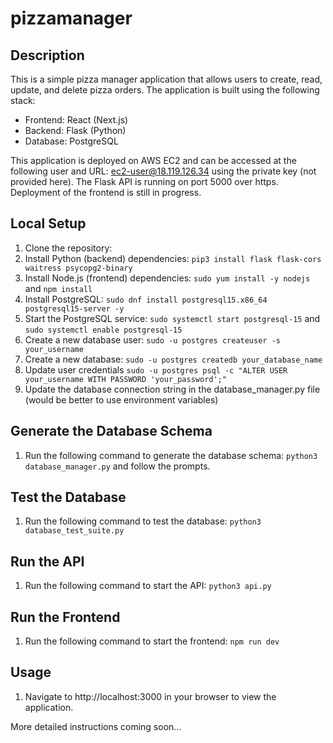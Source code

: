 # pizzamanager

## Description
This is a simple pizza manager application that allows users to create, read, update, and delete pizza orders. The application is built using the following stack:
- Frontend: React (Next.js)
- Backend: Flask (Python)
- Database: PostgreSQL

This application is deployed on AWS EC2 and can be accessed at the following user and URL: ec2-user@18.119.126.34 using the private key (not provided here).
The Flask API is running on port 5000 over https.
Deployment of the frontend is still in progress.

## Local Setup
1. Clone the repository:
2. Install Python (backend) dependencies:
```pip3 install flask flask-cors waitress psycopg2-binary```
3. Install Node.js (frontend) dependencies:
```sudo yum install -y nodejs``` and ```npm install```
4. Install PostgreSQL:
```sudo dnf install postgresql15.x86_64 postgresql15-server -y```
5. Start the PostgreSQL service:
```sudo systemctl start postgresql-15``` and ```sudo systemctl enable postgresql-15```
6. Create a new database user:
```sudo -u postgres createuser -s your_username```
7. Create a new database:
```sudo -u postgres createdb your_database_name```
8. Update user credentials
```sudo -u postgres psql -c "ALTER USER your_username WITH PASSWORD 'your_password';"```
9. Update the database connection string in the database_manager.py file (would be better to use environment variables)

## Generate the Database Schema
1. Run the following command to generate the database schema:
```python3 database_manager.py``` and follow the prompts.

## Test the Database
1. Run the following command to test the database:
```python3 database_test_suite.py```

## Run the API
1. Run the following command to start the API:
```python3 api.py```

## Run the Frontend
1. Run the following command to start the frontend:
```npm run dev```

## Usage
1. Navigate to http://localhost:3000 in your browser to view the application.

More detailed instructions coming soon...